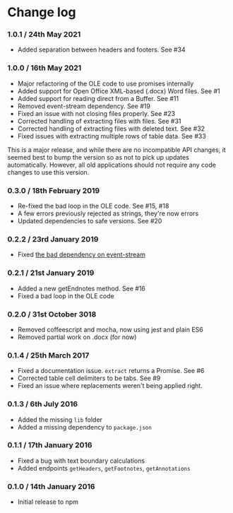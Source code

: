 # Change log

### 1.0.1 / 24th May 2021

 * Added separation between headers and footers. See #34
 
### 1.0.0 / 16th May 2021

 * Major refactoring of the OLE code to use promises internally
 * Added support for Open Office XML-based (.docx) Word files. See #1
 * Added support for reading direct from a Buffer. See #11
 * Removed event-stream dependency. See #19
 * Fixed an issue with not closing files properly. See #23
 * Corrected handling of extracting files with files. See #31
 * Corrected handling of extracting files with deleted text. See #32
 * Fixed issues with extracting multiple rows of table data. See #33 

This is a major release, and while there are no incompatible API changes, 
it seemed best to bump the version so as not to pick up updates automatically.
However, all old applications should not require any code changes to use
this version.

### 0.3.0 / 18th February 2019

 * Re-fixed the bad loop in the OLE code. See #15, #18
 * A few errors previously rejected as strings, they're now errors
 * Updated dependencies to safe versions. See #20


### 0.2.2 / 23rd January 2019

 * Fixed [the bad dependency on event-stream](https://github.com/dominictarr/event-stream/issues/116)


### 0.2.1 / 21st January 2019

 * Added a new getEndnotes method. See #16
 * Fixed a bad loop in the OLE code


### 0.2.0 / 31st October 3018

 * Removed coffeescript and mocha, now using jest and plain ES6
 * Removed partial work on .docx (for now)


### 0.1.4 / 25th March 2017

 * Fixed a documentation issue. `extract` returns a Promise. See #6
 * Corrected table cell delimiters to be tabs. See #9
 * Fixed an issue where replacements weren't being applied right. 


### 0.1.3 / 6th July 2016

 * Added the missing `lib` folder
 * Added a missing dependency to `package.json`


### 0.1.1 / 17th January 2016

 * Fixed a bug with text boundary calculations
 * Added endpoints `getHeaders`, `getFootnotes`, `getAnnotations`


### 0.1.0 / 14th January 2016

 * Initial release to npm

